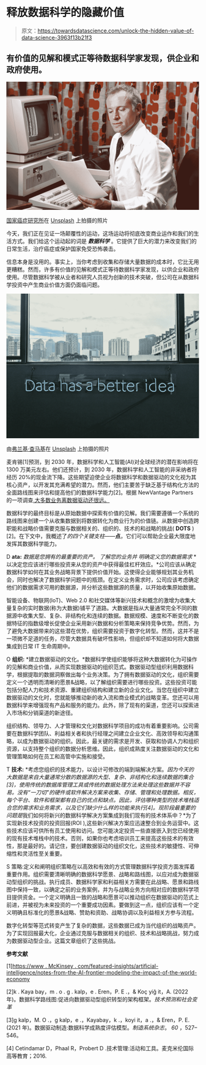 # 释放数据科学的隐藏价值

> 原文：<https://towardsdatascience.com/unlock-the-hidden-value-of-data-science-3963f13b21f3>

## 有价值的见解和模式正等待数据科学家发现，供企业和政府使用。

![](img/a690c32f122752b480e8cebe5b5bed92.png)

[国家癌症研究所](https://unsplash.com/@nci?utm_source=medium&utm_medium=referral)在 [Unsplash](https://unsplash.com?utm_source=medium&utm_medium=referral) 上拍摄的照片

今天，我们正在见证一场颠覆性的运动，这场运动将彻底改变商业运作和我们的生活方式。我们给这个运动起的词是 ***数据科学*** 。它提供了巨大的潜力来改变我们的日常生活，治疗癌症或保护国家免受恐怖袭击。

信息本身是没用的。事实上，当你考虑到收集和存储大量数据的成本时，它比无用更糟糕。然而，许多有价值的见解和模式正等待数据科学家发现，以供企业和政府使用。尽管数据科学被从业者和研究人员视为创新的技术突破，但公司在从数据科学投资中产生商业价值方面仍面临问题。

![](img/95e26479b4cbbd72d2ce6ccfa088fb4c.png)

由[弗兰基·查马基](https://unsplash.com/@franki?utm_source=medium&utm_medium=referral)在 [Unsplash](https://unsplash.com?utm_source=medium&utm_medium=referral) 上拍摄的照片

麦肯锡[1]预测，到 2030 年，数据科学和人工智能(AI)对全球经济的潜在影响将在 1300 万美元左右。他们还预计，到 2030 年，数据科学和人工智能的非采纳者将经历 20%的现金流下降。这些期望迫使企业将数据科学和数据驱动的文化视为其核心资产，以开发其充满希望的潜力。然而，他们主要苦于缺乏基于结构化方法的全面路线图来评估和提高他们的数据科学能力[2]。根据 NewVantage Partners 的一项调查[,大多数业务离数据驱动还很远。](http://newvantage.com/wp-content/uploads/2018/12/Big-Data-Executive-Survey-2019-Findings.pdf)

数据科学的最终目标是从原始数据中探索有价值的见解。我们需要遵循一个系统的路线图来创建一个从收集数据到将数据转化为商业行为的价值链。从数据中创造跨职能和战略价值需要克服与数据相关的、组织的、技术的和战略的挑战( **DOTS** ) [2]。在下文中，我概述了*的四个关键支柱*——**点**，它们可以帮助企业最大限度地发挥其数据科学能力。

D **ata:** *数据是您拥有的最重要的资产。* *了解您的业务并* *明确定义您的数据需求* *以决定您应该进行哪些投资来从您的资产中获得最佳杠杆效应。*公司应该从确定数据科学如何在其业务战略背景下提供价值开始。这使得企业能够规划其业务机会，同时也解决了数据科学问题中的瓶颈。在定义业务需求时，公司应该考虑确定他们的数据需求可用的数据源，并分析这些数据源的质量，以开始收集原始数据。

智能设备、物联网(IoT)、Web 2.0 和社交媒体等新兴技术和概念的激增为收集大量复杂的实时数据(称为大数据)铺平了道路。大数据是指从大量通常完全不同的数据源中收集大型、复杂、非结构化和连续的数据。数据规模、速度和不断变化的数据特征的指数级增长促使企业采用新兴数据和分析策略来保持竞争优势。然而，为了避免大数据带来的这些潜在优势，组织需要投资于数字化转型。然而，这并不是一项微不足道的任务，尽管大数据具有破坏性影响，但组织却不知道如何将大数据集成到日常 IT 生命周期中。

O **组织:** *建立数据驱动的文化。*数据科学使组织能够将这种大数据转化为可操作的见解和商业价值，从而实现数据驱动的组织范式。数据驱动型组织利用数据科学，根据提取的数据洞察做出每个业务决策。为了拥有数据驱动的文化，组织需要定义一个透明而清晰的愿景&战略，以了解组织需要进行哪些投资。这些投资可能包括分配人力和技术资源、重建组织结构和建立新的企业文化。当您在组织中建立数据驱动的文化时，您就能够推动新的收入流和商业模式的战略变革。您还可以用数据科学来增强现有产品和服务的能力。此外，除了现有的渠道，您还可以探索进入市场和分销渠道的新途径。

组织结构、领导力、人才管理和文化对数据科学项目的成功有着重要影响。公司需要在数据科学团队、利益相关者和执行经理之间建立企业文化、高效领导和沟通策略，以成为数据驱动的组织。因此，最关键的需求是开发、获取和协调人力和组织资源，以支持整个组织的数据分析思维。因此，组织成熟度关注数据驱动的文化和管理策略如何在员工和高管中实施和接受。

T **技术:** *考虑您组织的技术能力，以设计可修改的端到端解决方案。*因为今天的大数据是来自大量通常分散的数据源的大型、复杂、非结构化和连续数据的集合[3]，使用传统的数据库管理工具或传统的数据处理方法来处理这些数据并不容易。没有“一刀切”的硬件或软件解决方案来收集、存储、管理和处理数据。相反，每个平台、软件和框架都有自己的优点和缺点。因此，评估哪种类型的技术堆栈适合您的需求和业务需求，以及它们缺少什么样的功能来执行[4]。现阶段最重要的问题是*我们如何将新兴的数据科学解决方案集成到我们现有的技术体系中？*为了实现新技术投资的投资回报(ROI ),这些新兴解决方案应迅速整合到业务运营中。这些技术应该可供所有员工使用和访问。您可能决定投资一些直接嵌入到您已经使用的现有技术堆栈中的技术。否则，如果你也考虑培训员工来提高这些技术的有效性，那是最好的。请记住，要创建数据驱动的组织文化，这些技术的敏捷性、可伸缩性和灵活性至关重要。

S 策略:定义和阐明组织策略在以高效和有效的方式管理数据科学投资方面发挥着重要作用。组织需要清晰明确的数据科学愿景、战略和路线图，以应对成为数据驱动型组织的挑战。执行成员、数据科学家和利益相关方需要在此战略、愿景和路线图中保持一致，以确定之前的业务案例，并为与战略业务方向相对应的数据科学项目提供资金。一个定义明确且一致的战略和愿景可以推动组织在数据驱动的范式上前进，并被视为未来投资的一个重要成功因素。要做到这一点，组织应该有一个定义明确且标准化的愿景&战略、赞助和资助、战略协调以及利益相关方参与流程。

数字化转型等范式转变产生了复杂的数据，这些数据已成为当代组织的战略资产。为了实现回报最大化，企业通过克服与数据相关的组织、技术和战略挑战，努力成为数据驱动型企业。这篇文章组织了这些挑战。

**参考文献**

[1][https://www . McKinsey . com/featured-insights/artificial-intelligence/notes-from-the-AI-frontier-modeling-the-impact-of-the-world-economy](https://www.mckinsey.com/featured-insights/artificial-intelligence/notes-from-the-AI-frontier-modeling-the-impact-of-ai-on-the-world-economy)

[2]k . Kaya bay，m . o . g . kalp，e . Eren，P. E .，& Koç yiğ it，A. (2022 年)。数据科学路线图:促进向数据驱动型组织转型的架构框架。*技术预测和社会变革*

[3]g kalp，M. O .，g kalp，e .，Kayabay，k .，koyi it，a .，& Eren，P. E. (2021 年)。数据驱动制造:数据科学成熟度评估模型。*制造系统杂志*， *60* ，527–546。

[4] Cetindamar D，Phaal R，Probert D .技术管理:活动和工具。麦克米伦国际高等教育；2016.